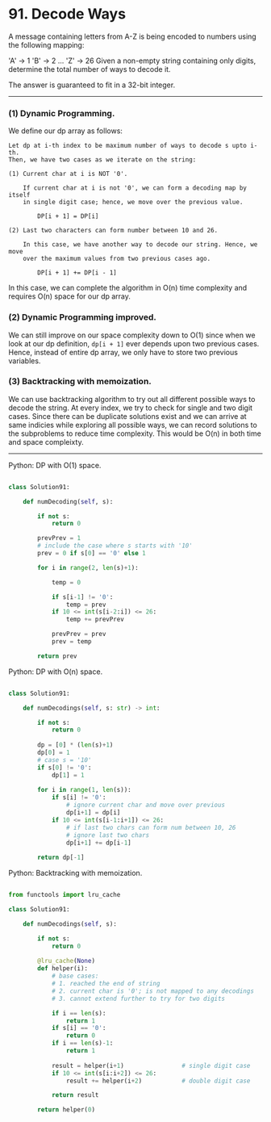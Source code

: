 # 91. Decode Ways

A message containing letters from A-Z is being encoded to numbers using the
following mapping:

'A' -> 1
'B' -> 2
...
'Z' -> 26
Given a non-empty string containing only digits, determine the total number of
ways to decode it.

The answer is guaranteed to fit in a 32-bit integer.

---

### (1) Dynamic Programming.

We define our dp array as follows:

    Let dp at i-th index to be maximum number of ways to decode s upto i-th.
    Then, we have two cases as we iterate on the string:

    (1) Current char at i is NOT '0'.

        If current char at i is not '0', we can form a decoding map by itself
        in single digit case; hence, we move over the previous value.

            DP[i + 1] = DP[i]

    (2) Last two characters can form number between 10 and 26.

        In this case, we have another way to decode our string. Hence, we move
        over the maximum values from two previous cases ago.

            DP[i + 1] += DP[i - 1]

In this case, we can complete the algorithm in O(n) time complexity and
requires O(n) space for our dp array.

### (2) Dynamic Programming improved.

We can still improve on our space complexity down to O(1) since when we look at
our dp definition, `dp[i + 1]` ever depends upon two previous cases. Hence,
instead of entire dp array, we only have to store two previous variables.

### (3) Backtracking with memoization.

We can use backtracking algorithm to try out all different possible ways to
decode the string. At every index, we try to check for single and two digit
cases. Since there can be duplicate solutions exist and we can arrive at same
indicies while exploring all possible ways, we can record solutions to the
subproblems to reduce time complexity. This would be O(n) in both time and
space compleixty.

---

Python: DP with O(1) space.

```python

class Solution91:

    def numDecoding(self, s):

        if not s:
            return 0

        prevPrev = 1
        # include the case where s starts with '10'
        prev = 0 if s[0] == '0' else 1

        for i in range(2, len(s)+1):

            temp = 0

            if s[i-1] != '0':
                temp = prev
            if 10 <= int(s[i-2:i]) <= 26:
                temp += prevPrev

            prevPrev = prev
            prev = temp

        return prev
```

Python: DP with O(n) space.

```python

class Solution91:

    def numDecodings(self, s: str) -> int:

        if not s: 
            return 0
        
        dp = [0] * (len(s)+1)
        dp[0] = 1
        # case s = '10'
        if s[0] != '0':
            dp[1] = 1
        
        for i in range(1, len(s)):
            if s[i] != '0':
                # ignore current char and move over previous
                dp[i+1] = dp[i]
            if 10 <= int(s[i-1:i+1]) <= 26:
                # if last two chars can form num between 10, 26
                # ignore last two chars
                dp[i+1] += dp[i-1]
        
        return dp[-1]
```

Python: Backtracking with memoization.

```python

from functools import lru_cache

class Solution91:

    def numDecodings(self, s):

        if not s:
            return 0
        
        @lru_cache(None)
        def helper(i):
            # base cases:
            # 1. reached the end of string
            # 2. current char is '0'; is not mapped to any decodings
            # 3. cannot extend further to try for two digits

            if i == len(s):
                return 1
            if s[i] == '0':
                return 0
            if i == len(s)-1:
                return 1
            
            result = helper(i+1)                # single digit case
            if 10 <= int(s[i:i+2]) <= 26:
                result += helper(i+2)           # double digit case

            return result

        return helper(0)
```
